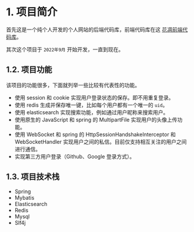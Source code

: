 # 1. 项目简介
首先这是一个纯个人开发的个人网站的后端代码库，前端代码库在这
[花凋前端代码库](https://github.com/flower0wine/huadiao-user)。

其次这个项目于 `2022年9月` 开始开发，一直到现在。

## 1.2. 项目功能

该项目的功能很多，下面就列举一些比较有代表性的功能。

- 使用 session 和 cookie 实现用户登录状态的保存。即不用重复登录。
- 使用 redis 生成并保存唯一键，比如每个用户都有一个唯一的 `uid`。
- 使用 elasticsearch 实现搜索功能，例如通过用户昵称来搜索用户。
- 使用原生的 JavaScript 和 spring 的 MultipartFile 实现用户的头像上传功能。
- 使用 WebSocket 和 spring 的 HttpSessionHandshakeInterceptor 和 WebSocketHandler
实现用户之间的私信。目前仅支持相互关注的用户之间进行通信。
- 实现第三方用户登录（Github、Google 登录方式）。

## 1.3. 项目技术栈

- Spring
- Mybatis 
- Elasticsearch
- Redis 
- Mysql 
- Slf4j


